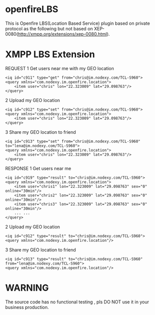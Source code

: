 openfireLBS
===========

This is Openfire LBS(Location Based Service) plugin based on private protocol as the following but not based on XEP-0080(http://xmpp.org/extensions/xep-0080.html).


XMPP LBS Extension
==

REQUEST
1 Get users near me with my GEO location

    <iq id="c911" type="get" from="chris@im.nodexy.com/TCL-S960">
	<query xmlns="com.nodexy.im.openfire.location">
		<item user="chris" lon="22.323009" lat="29.098763"/>
	</query>
</iq>

2 Upload my GEO location 

    <iq id="c912" type="set" from="chris@im.nodexy.com/TCL-S960">
	<query xmlns="com.nodexy.im.openfire.location">
		<item user="chris" lon="22.323009" lat="29.098763"/>
	</query>
</iq>

3 Share my GEO location to friend 

    <iq id="c913" type="set" from="chris@im.nodexy.com/TCL-S960" to="lena@im.nodexy.com/TCL-S960">
	<query xmlns="com.nodexy.im.openfire.location">
		<item user="chris" lon="22.323009" lat="29.098763"/>
	</query>
</iq>


RESPONSE
1 Get users near me 

    <iq id="c919" type="result" to="chris@im.nodexy.com/TCL-S960">
	<query xmlns="com.nodexy.im.openfire.location">
		<item user="chris1" lon="22.323009" lat="29.098763" sex="0" online="30min"/>
		<item user="chris2" lon="22.323009" lat="29.098763" sex="0" online="30min"/>
		<item user="chris3" lon="22.323009" lat="29.098763" sex="0" online="30min"/>
		... ...
	</query>
</iq>

2 Upload my GEO location 

    <iq id="c912" type="result" to="chris@im.nodexy.com/TCL-S960">
	<query xmlns="com.nodexy.im.openfire.location"/>
</iq>

3 Share my GEO location to friend 

    <iq id="c913" type="result" to="chris@im.nodexy.com/TCL-S960" from="lena@im.nodexy.com/TCL-S960">
	<query xmlns="com.nodexy.im.openfire.location"/>
</iq>


WARNING
==
The source code has no functional testing , pls DO NOT use it in your business production.
